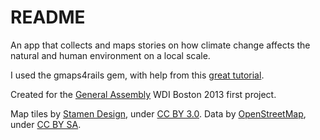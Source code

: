 README
=====

An app that collects and maps stories on how climate change affects the natural and human environment on a local scale.

I used the gmaps4rails gem, with help from this [great tutorial](http://andyglassblog.wordpress.com/2012/07/06/google-maps-for-rails-with-gmaps4-rails-tutorial-on-how-to-post-and-filter-locations/).

Created for the <a href="http://generalassemb.ly.com">General Assembly</a> WDI Boston 2013 first project.

Map tiles by <a href="http://stamen.com">Stamen Design</a>, under <a href="http://creativecommons.org/licenses/by/3.0">CC BY 3.0</a>. Data by <a href="http://openstreetmap.org">OpenStreetMap</a>, under <a href="http://creativecommons.org/licenses/by-sa/3.0">CC BY SA</a>.

